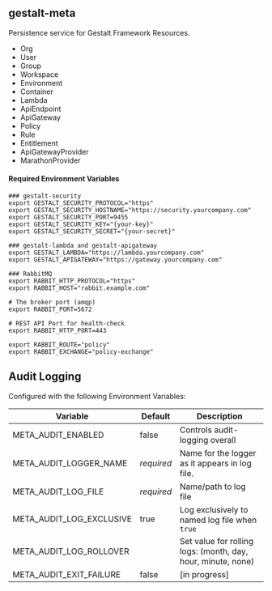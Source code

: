 gestalt-meta
---------------

Persistence service for Gestalt Framework Resources. 


  - Org
  - User
  - Group
  - Workspace
  - Environment
  - Container
  - Lambda
  - ApiEndpoint
  - ApiGateway
  - Policy
  - Rule
  - Entitlement
  - ApiGatewayProvider
  - MarathonProvider


####  Required Environment Variables

    ### gestalt-security
    export GESTALT_SECURITY_PROTOCOL="https"
    export GESTALT_SECURITY_HOSTNAME="https://security.yourcompany.com"
    export GESTALT_SECURITY_PORT=9455
    export GESTALT_SECURITY_KEY="{your-key}"
    export GESTALT_SECURITY_SECRET="{your-secret}"

    ### gestalt-lambda and gestalt-apigateway
    export GESTALT_LAMBDA="https://lambda.yourcompany.com"
    export GESTALT_APIGATEWAY="https://gateway.yourcompany.com"

    ### RabbitMQ
    export RABBIT_HTTP_PROTOCOL="https"
    export RABBIT_HOST="rabbit.example.com"
    
    # The broker port (amqp)
    export RABBIT_PORT=5672 
    
    # REST API Port for health-check
    export RABBIT_HTTP_PORT=443 
    
    export RABBIT_ROUTE="policy"
    export RABBIT_EXCHANGE="policy-exchange"

    
## Audit Logging
Configured with the following Environment Variables:

| Variable | Default | Description |
|----------|----------|-------------|
| META_AUDIT_ENABLED        | false     | Controls audit-logging overall           |
| META_AUDIT_LOGGER_NAME    | *required*| Name for the logger as it appears in log file.|
| META_AUDIT_LOG_FILE       | *required*| Name/path to log file
| META_AUDIT_LOG_EXCLUSIVE  | true      | Log exclusively to named log file when `true`|
| META_AUDIT_LOG_ROLLOVER   |           | Set value for rolling logs: (month, day, hour, minute, none)|
| META_AUDIT_EXIT_FAILURE   | false     | [in progress]|